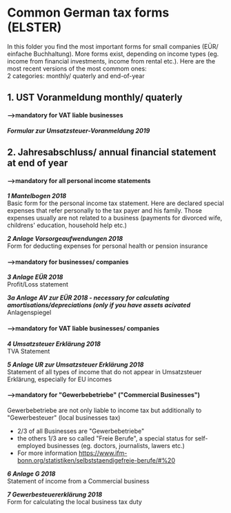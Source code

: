 # Common German tax forms (ELSTER)
In this folder you find the most important forms for small companies (EÜR/ einfache Buchhaltung). More forms exist, depending on income types (eg. income from financial investments, income from rental etc.). Here are the most recent versions of the most commom ones:  
2 categories: monthly/ quaterly and end-of-year

## 1. UST Voranmeldung monthly/ quaterly
#### -->mandatory for VAT liable businesses
***Formular zur Umsatzsteuer-Voranmeldung 2019***


## 2. Jahresabschluss/ annual financial statement at end of year
#### -->mandatory for all personal income statements
***1 Mantelbogen 2018***   
Basic form for the personal income tax statement. 
Here are declared special expenses that refer personally to the tax payer and his family.
Those expenses usually are not related to a business (payments for divorced wife, childrens' education, household help etc.)

***2 Anlage Vorsorgeaufwendungen 2018***   
Form for deducting expenses for personal health or pension insurance

#### -->mandatory for businesses/ companies
***3 Anlage EÜR 2018***   
Profit/Loss statement

***3a Anlage AV zur EÜR 2018 - necessary for calculating amortisations/depreciations (only if you have assets acivated***   
Anlagenspiegel

#### -->mandatory for VAT liable businesses/ companies
***4 Umsatzsteuer Erklärung 2018***   
TVA Statement

***5 Anlage UR zur Umsatzsteuer Erklärung 2018***   
Statement of all types of income that do not appear in Umsatzsteuer Erklärung, especially for EU incomes


#### -->mandatory for "Gewerbebetriebe" ("Commercial Businesses")
Gewerbebetriebe are not only liable to income tax but additionally to "Gewerbesteuer" (local businesses tax)
- 2/3 of all Businesses are "Gewerbebetriebe"
- the others 1/3 are so called "Freie Berufe", a special status for self-employed businesses (eg. doctors, journalists, lawers etc.)
- For more information https://www.ifm-bonn.org/statistiken/selbststaendigefreie-berufe/#%20

***6 Anlage G 2018***   
Statement of income from a Commercial business

***7 Gewerbesteuererklärung 2018***   
Form for calculating the local business tax duty



